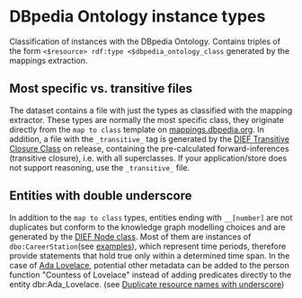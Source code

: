 # DBpedia Ontology instance types
Classification of instances with the DBpedia Ontology. Contains triples of the form `<$resource> rdf:type <$dbpedia_ontology_class` generated by the mappings extraction. 

## Most specific vs. transitive files
The dataset contains a file with just the types as classified with the mapping extractor. These types are normally the most specific class, they originate directly from the `map to class` template on [mappings.dbpedia.org](http://mappings.dbpedia.org). In addition, a file with the `_transitive_` tag is generated by the [DIEF Transitive Closure Class](https://github.com/dbpedia/extraction-framework/blob/master/core/src/main/scala/org/dbpedia/extraction/util/TransitiveClosure.scala) on release, containing the pre-calculated forward-inferences (transitive closure), i.e. with all superclasses. If your application/store does not support reasoning, use the `_transitive_` file. 

## Entities with double underscore
In addition to the `map to class` types,  entities ending with `__[number]` are not duplicates but conform to the knowledge graph modelling choices and are generated by the [DIEF Node class](https://github.com/dbpedia/extraction-framework/blob/master/core/src/main/scala/org/dbpedia/extraction/wikiparser/Node.scala). Most of them are instances of `dbo:CareerStation`(see [examples](https://dbpedia.org/sparql?default-graph-uri=http%3A%2F%2Fdbpedia.org&query=select+%3Fs+%7B+%3Fs+a+dbo%3ACareerStation+%7D+limit+100&format=text%2Fhtml&CXML_redir_for_subjs=121&CXML_redir_for_hrefs=&timeout=30000&debug=on&run=+Run+Query+)), which represent time periods, therefore provide statements that hold true only within a determined time span. In the case of [Ada Lovelace](http://dbpedia.org/resource/Ada_Lovelace), potential other metadata can be added to the person function "Countess of Lovelace" instead of adding predicates directly to the entity dbr:Ada_Lovelace. (see [Duplicate resource names with underscore](https://forum.dbpedia.org/t/duplicate-resource-names-with-underscore/104))
